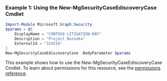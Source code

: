 ### Example 1: Using the New-MgSecurityCaseEdiscoveryCase Cmdlet
```powershell
Import-Module Microsoft.Graph.Security
$params = @{
	DisplayName = "CONTOSO LITIGATION-005"
	Description = "Project Bazooka"
	ExternalId = "324516"
}
New-MgSecurityCaseEdiscoveryCase -BodyParameter $params
```
This example shows how to use the New-MgSecurityCaseEdiscoveryCase Cmdlet.
To learn about permissions for this resource, see the [permissions reference](/graph/permissions-reference).
